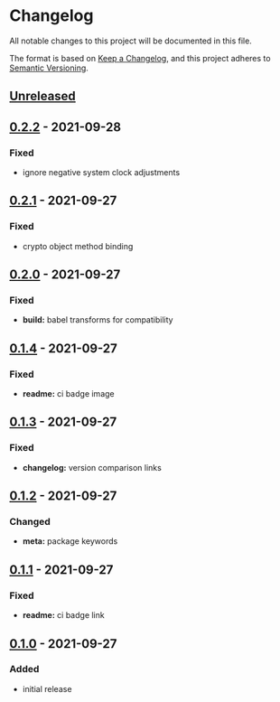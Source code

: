 # Changelog

All notable changes to this project will be documented in this file.

The format is based on [Keep a Changelog](https://keepachangelog.com/en/1.0.0/),
and this project adheres to [Semantic Versioning](https://semver.org/spec/v2.0.0.html).

## [Unreleased]

## [0.2.2] - 2021-09-28

### Fixed

- ignore negative system clock adjustments

## [0.2.1] - 2021-09-27

### Fixed

- crypto object method binding

## [0.2.0] - 2021-09-27

### Fixed

- **build:** babel transforms for compatibility

## [0.1.4] - 2021-09-27

### Fixed

- **readme:** ci badge image

## [0.1.3] - 2021-09-27

### Fixed

- **changelog:** version comparison links

## [0.1.2] - 2021-09-27

### Changed

- **meta:** package keywords

## [0.1.1] - 2021-09-27

### Fixed

- **readme:** ci badge link

## [0.1.0] - 2021-09-27

### Added

- initial release

[unreleased]: https://github.com/kripod/uuidv7/compare/v0.2.2...HEAD
[0.2.2]: https://github.com/kripod/uuidv7/compare/v0.2.1...v0.2.2
[0.2.1]: https://github.com/kripod/uuidv7/compare/v0.2.0...v0.2.1
[0.2.0]: https://github.com/kripod/uuidv7/compare/v0.1.4...v0.2.0
[0.1.4]: https://github.com/kripod/uuidv7/compare/v0.1.3...v0.1.4
[0.1.3]: https://github.com/kripod/uuidv7/compare/v0.1.2...v0.1.3
[0.1.2]: https://github.com/kripod/uuidv7/compare/v0.1.1...v0.1.2
[0.1.1]: https://github.com/kripod/uuidv7/compare/v0.1.0...v0.1.1
[0.1.0]: https://github.com/kripod/uuidv7/releases/tag/v0.1.0
